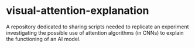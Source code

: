 # visual-attention-explanation
A repository dedicated to sharing scripts needed to replicate an experiment investigating the possible use of attention algorithms (in CNNs) to explain the functioning of an AI model.
